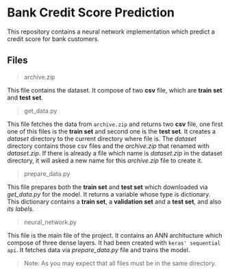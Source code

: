# Bank Credit Score Prediction

This repository contains a neural network implementation which predict a credit score for bank customers. 

## Files

>archive.zip

This file contains the dataset. It compose of two **csv** file, which are **train set** and **test set**.


>get_data.py

This file fetches the data from `archive.zip` and returns two **csv** file, one first one of this files is the **train set** and second one is the **test set**. It creates a *dataset* directory to the current directory where file is. The *dataset* directory contains those csv files and the *archive.zip* that renamed with *dataset.zip*. If there is already a file which name is *dataset.zip* in the dataset directory, it will asked a new name for this *archive.zip* file to create it.

>prepare_data.py

This file prepares both the **train set** and **test set** which downloaded via *get_data.py* for the model. It returns a variable whose type is dictionary.
This dictionary contains a **train set**, a **validation set** and a **test set**, and also *its labels*.

>neural_network.py

This file is the main file of the project. It contains an ANN architucture which compose of three dense layers. It had been created with `keras' sequential api`. It fetches data via *prepare_data.py* file and trains the model.

>Note: As you may expect that all files must be in the same directory.
